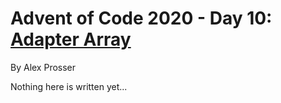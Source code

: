 # Advent of Code 2020 - Day 10: [Adapter Array](https://adventofcode.com/2020/day/10)
By Alex Prosser

Nothing here is written yet...